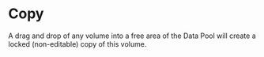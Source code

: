 # Copy

A drag and drop of any volume into a free area of the Data Pool will create a locked \(non-editable\) copy of this volume.


